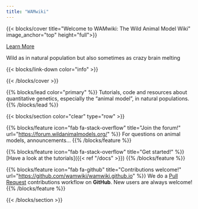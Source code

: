 ```yaml
---
title: "WAMwiki"
---
```


{{< blocks/cover title="Welcome to WAMwiki: The Wild Animal Model Wiki" image_anchor="top" height="full">}}

<a class="btn btn-lg btn-primary me-3 mb-4" href="/docs/">
Learn More <i class="fas fa-arrow-alt-circle-right ms-2"></i>
</a>
<p class="lead mt-5">Wild as in natural population but also sometimes as crazy brain melting</p>

{{< blocks/link-down color="info" >}}

{{< /blocks/cover >}}

{{% blocks/lead color="primary" %}}
Tutorials, code and resources about quantitative genetics, especially the “animal model”, in natural populations.
{{% /blocks/lead %}}

{{< blocks/section color="clear" type="row" >}}

{{% blocks/feature icon="fab fa-stack-overflow" title="Join the forum!" url="https://forum.wildanimalmodels.org/" %}}
For questions on animal models, announcements...
{{% /blocks/feature %}}

{{% blocks/feature icon="fab fa-stack-overflow" title="Get started!" %}}
[Have a look at the tutorials]({{< ref "/docs" >}})
{{% /blocks/feature %}}

{{% blocks/feature icon="fab fa-github" title="Contributions welcome!" url="https://github.com/wamwiki/wamwiki.github.io" %}}
We do a [Pull Request](https://github.com/wamwiki/wamwiki.github.io/pulls) contributions workflow on **GitHub**. New users are always welcome!
{{% /blocks/feature %}}

<!--
{{% blocks/feature icon="fab fa-slack" title="Join us on Slack!" url="https://twitter.com/docsydocs" %}}
For discussion on animal models
{{% /blocks/feature %}}
-->

{{< /blocks/section >}}


<!--
{{% blocks/lead color="primary" %}}
This website is an on-line resource containing information and resources for anyone interested in learning more about
and applying quantitative genetic methods - but especially for those interested in using quantitative genetics in
natural populations.
{{% /blocks/lead %}}

{{< blocks/section color="dark" >}}
{{% blocks/feature icon="fa-lightbulb" title="New chair metrics!" %}}
The Goldydocs UI now shows chair size metrics by default.

Please follow this space for updates!
{{% /blocks/feature %}}


{{% blocks/feature icon="fab fa-github" title="Contributions welcome!" url="https://github.com/google/docsy-example" %}}
We do a [Pull Request](https://github.com/google/docsy-example/pulls) contributions workflow on **GitHub**. New users are always welcome!
{{% /blocks/feature %}}


{{% blocks/feature icon="fab fa-twitter" title="Follow us on Twitter!" url="https://twitter.com/docsydocs" %}}
For announcement of latest features etc.
{{% /blocks/feature %}}


{{< /blocks/section >}}


{{< blocks/section >}}
<div class="col">
<h1 class="text-center">This is the second Section</h1>
</div>

{{< /blocks/section >}}



{{< blocks/section >}}
{{% blocks/feature icon="fab fa-app-store-ios" title="Download **from AppStore**" %}}
Get the Goldydocs app!
{{% /blocks/feature %}}


{{% blocks/feature icon="fab fa-github" title="Contributions welcome!" url="https://github.com/google/docsy-example" %}}
We do a [Pull Request](https://github.com/google/docsy-example/pulls) contributions workflow on **GitHub**. New users are always welcome!
{{% /blocks/feature %}}


{{% blocks/feature icon="fab fa-twitter" title="Follow us on Twitter!" url="https://twitter.com/GoHugoIO" %}}
For announcement of latest features etc.
{{% /blocks/feature %}}


{{< /blocks/section >}}

{{< blocks/section >}}

<div class="col-12">
<h1 class="text-center">This is another Section</h1>
</div>

{{< /blocks/section >}}
-->
